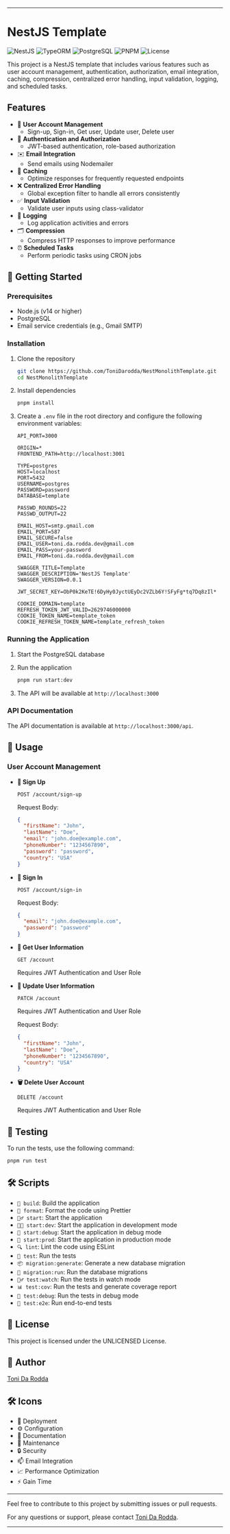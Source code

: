 
---

# NestJS Template

![NestJS](https://img.shields.io/badge/NestJS-7E1E9C?style=for-the-badge&logo=nestjs&logoColor=white)
![TypeORM](https://img.shields.io/badge/TypeORM-FF7A59?style=for-the-badge&logo=typescript&logoColor=white)
![PostgreSQL](https://img.shields.io/badge/PostgreSQL-336791?style=for-the-badge&logo=postgresql&logoColor=white)
![PNPM](https://img.shields.io/badge/PNPM-4D4D4D?style=for-the-badge&logo=pnpm&logoColor=white)
![License](https://img.shields.io/badge/License-UNLICENSED-green?style=for-the-badge)

This project is a NestJS template that includes various features such as user account management, authentication, authorization, email integration, caching, compression, centralized error handling, input validation, logging, and scheduled tasks.

## Features

- 👤 **User Account Management**
  - Sign-up, Sign-in, Get user, Update user, Delete user
- 🔐 **Authentication and Authorization**
  - JWT-based authentication, role-based authorization
- ✉️ **Email Integration**
  - Send emails using Nodemailer
- 💾 **Caching**
  - Optimize responses for frequently requested endpoints
- ❌ **Centralized Error Handling**
  - Global exception filter to handle all errors consistently
- ✅ **Input Validation**
  - Validate user inputs using class-validator
- 📓 **Logging**
  - Log application activities and errors
- 🗂 **Compression**
  - Compress HTTP responses to improve performance
- ⏰ **Scheduled Tasks**
  - Perform periodic tasks using CRON jobs

## 🚀 Getting Started

### Prerequisites

- Node.js (v14 or higher)
- PostgreSQL
- Email service credentials (e.g., Gmail SMTP)

### Installation

1. Clone the repository

   ```sh
   git clone https://github.com/ToniDarodda/NestMonolithTemplate.git
   cd NestMonolithTemplate
   ```

2. Install dependencies

   ```sh
   pnpm install
   ```

3. Create a `.env` file in the root directory and configure the following environment variables:

   ```env
   API_PORT=3000

   ORIGIN=*
   FRONTEND_PATH=http://localhost:3001

   TYPE=postgres
   HOST=localhost
   PORT=5432
   USERNAME=postgres
   PASSWORD=password
   DATABASE=template

   PASSWD_ROUNDS=22
   PASSWD_OUTPUT=22

   EMAIL_HOST=smtp.gmail.com
   EMAIL_PORT=587
   EMAIL_SECURE=false
   EMAIL_USER=toni.da.rodda.dev@gmail.com
   EMAIL_PASS=your-password
   EMAIL_FROM=toni.da.rodda.dev@gmail.com

   SWAGGER_TITLE=Template
   SWAGGER_DESCRIPTION='NestJS Template'
   SWAGGER_VERSION=0.0.1

   JWT_SECRET_KEY=ObP0k2KeTE!6DyHy0JyctUEyDc2VZLb6Y!SFyFg*tq7Dq8zIl*

   COOKIE_DOMAIN=template
   REFRESH_TOKEN_JWT_VALID=2629746000000
   COOKIE_TOKEN_NAME=template_token
   COOKIE_REFRESH_TOKEN_NAME=template_refresh_token
   ```

### Running the Application

1. Start the PostgreSQL database

2. Run the application

   ```sh
   pnpm run start:dev
   ```

3. The API will be available at `http://localhost:3000`

### API Documentation

The API documentation is available at `http://localhost:3000/api`.

## 📄 Usage

### User Account Management

- **🚪 Sign Up**

  ```http
  POST /account/sign-up
  ```

  Request Body:

  ```json
  {
    "firstName": "John",
    "lastName": "Doe",
    "email": "john.doe@example.com",
    "phoneNumber": "1234567890",
    "password": "password",
    "country": "USA"
  }
  ```

- **🔑 Sign In**

  ```http
  POST /account/sign-in
  ```

  Request Body:

  ```json
  {
    "email": "john.doe@example.com",
    "password": "password"
  }
  ```

- **👤 Get User Information**

  ```http
  GET /account
  ```

  Requires JWT Authentication and User Role

- **📝 Update User Information**

  ```http
  PATCH /account
  ```

  Requires JWT Authentication and User Role

  Request Body:

  ```json
  {
    "firstName": "John",
    "lastName": "Doe",
    "phoneNumber": "1234567890",
    "country": "USA"
  }
  ```

- **🗑️ Delete User Account**

  ```http
  DELETE /account
  ```

  Requires JWT Authentication and User Role

## 🧪 Testing

To run the tests, use the following command:

```sh
pnpm run test
```

## 🛠️ Scripts

- `🔨 build`: Build the application
- `🧹 format`: Format the code using Prettier
- `🏃‍♂️ start`: Start the application
- `👨‍💻 start:dev`: Start the application in development mode
- `🐞 start:debug`: Start the application in debug mode
- `🚀 start:prod`: Start the application in production mode
- `🔍 lint`: Lint the code using ESLint
- `🧪 test`: Run the tests
- `📦 migration:generate`: Generate a new database migration
- `🚚 migration:run`: Run the database migrations
- `🕵️‍♂️ test:watch`: Run the tests in watch mode
- `📊 test:cov`: Run the tests and generate coverage report
- `🐛 test:debug`: Run the tests in debug mode
- `🧪 test:e2e`: Run end-to-end tests

## 📜 License

This project is licensed under the UNLICENSED License.

## 👤 Author

[Toni Da Rodda](mailto:toni.da.rodda.dev@gmail.com)

## 🛠️ Icons

- 🚀 Deployment
- ⚙️ Configuration
- 📄 Documentation
- 🔧 Maintenance
- 🔒 Security
- 📫 Email Integration
- 📈 Performance Optimization
- ⚡ Gain Time

---

Feel free to contribute to this project by submitting issues or pull requests.

For any questions or support, please contact [Toni Da Rodda](mailto:toni.da.rodda.dev@gmail.com).

---

